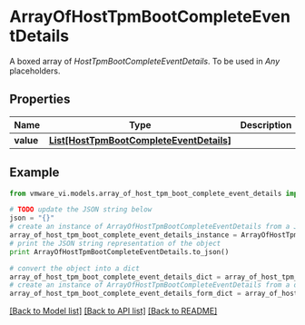 # ArrayOfHostTpmBootCompleteEventDetails

A boxed array of *HostTpmBootCompleteEventDetails*. To be used in *Any* placeholders. 

## Properties
Name | Type | Description | Notes
------------ | ------------- | ------------- | -------------
**value** | [**List[HostTpmBootCompleteEventDetails]**](HostTpmBootCompleteEventDetails.md) |  | 

## Example

```python
from vmware_vi.models.array_of_host_tpm_boot_complete_event_details import ArrayOfHostTpmBootCompleteEventDetails

# TODO update the JSON string below
json = "{}"
# create an instance of ArrayOfHostTpmBootCompleteEventDetails from a JSON string
array_of_host_tpm_boot_complete_event_details_instance = ArrayOfHostTpmBootCompleteEventDetails.from_json(json)
# print the JSON string representation of the object
print ArrayOfHostTpmBootCompleteEventDetails.to_json()

# convert the object into a dict
array_of_host_tpm_boot_complete_event_details_dict = array_of_host_tpm_boot_complete_event_details_instance.to_dict()
# create an instance of ArrayOfHostTpmBootCompleteEventDetails from a dict
array_of_host_tpm_boot_complete_event_details_form_dict = array_of_host_tpm_boot_complete_event_details.from_dict(array_of_host_tpm_boot_complete_event_details_dict)
```
[[Back to Model list]](../README.md#documentation-for-models) [[Back to API list]](../README.md#documentation-for-api-endpoints) [[Back to README]](../README.md)


